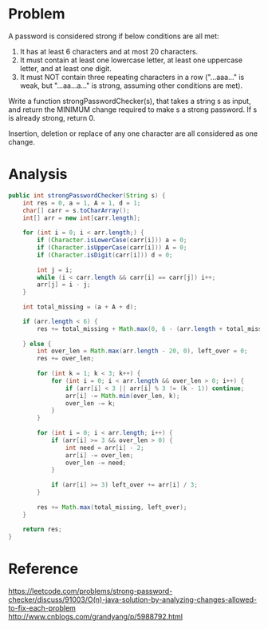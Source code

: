 # Problem
A password is considered strong if below conditions are all met:

1) It has at least 6 characters and at most 20 characters.
2) It must contain at least one lowercase letter, at least one uppercase letter, and at least one digit.
3) It must NOT contain three repeating characters in a row ("...aaa..." is weak, but "...aa...a..." is strong, assuming other conditions are met).

Write a function strongPasswordChecker(s), that takes a string s as input, and return the MINIMUM change required to make s a strong password. If s is already strong, return 0.

Insertion, deletion or replace of any one character are all considered as one change.

# Analysis
```Java
public int strongPasswordChecker(String s) {
    int res = 0, a = 1, A = 1, d = 1;
    char[] carr = s.toCharArray();
    int[] arr = new int[carr.length];
        
    for (int i = 0; i < arr.length;) {
        if (Character.isLowerCase(carr[i])) a = 0;
        if (Character.isUpperCase(carr[i])) A = 0;
        if (Character.isDigit(carr[i])) d = 0;
            
        int j = i;
        while (i < carr.length && carr[i] == carr[j]) i++;
        arr[j] = i - j;
    }
        
    int total_missing = (a + A + d);

    if (arr.length < 6) {
        res += total_missing + Math.max(0, 6 - (arr.length + total_missing));
            
    } else {
        int over_len = Math.max(arr.length - 20, 0), left_over = 0;
        res += over_len;
            
        for (int k = 1; k < 3; k++) {
            for (int i = 0; i < arr.length && over_len > 0; i++) {
                if (arr[i] < 3 || arr[i] % 3 != (k - 1)) continue;
                arr[i] -= Math.min(over_len, k);
                over_len -= k;
            }
        }
            
        for (int i = 0; i < arr.length; i++) {
            if (arr[i] >= 3 && over_len > 0) {
                int need = arr[i] - 2;
                arr[i] -= over_len;
                over_len -= need;
            }
                
            if (arr[i] >= 3) left_over += arr[i] / 3;
        }
            
        res += Math.max(total_missing, left_over);
    }
        
    return res;
}
```

# Reference
https://leetcode.com/problems/strong-password-checker/discuss/91003/O(n)-java-solution-by-analyzing-changes-allowed-to-fix-each-problem  
http://www.cnblogs.com/grandyang/p/5988792.html
